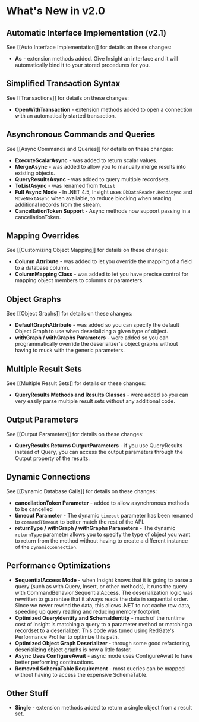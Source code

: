 # What's New in v2.0 #

## Automatic Interface Implementation (v2.1) ##

See [[Auto Interface Implementation]] for details on these changes:

* **As** - extension methods added. Give Insight an interface and it will automatically bind it to your stored procedures for you.

## Simplified Transaction Syntax ##

See [[Transactions]] for details on these changes:

* **OpenWithTransaction** - extension methods added to open a connection with an automatically started transaction.

## Asynchronous Commands and Queries ##

See [[Async Commands and Queries]] for details on these changes:

* **ExecuteScalarAsync** - was added to return scalar values.
* **MergeAsync** - was added to allow you to manually merge results into existing objects.
* **QueryResultsAsync** - was added to query multiple recordsets.
* **ToListAsync** - was renamed from `ToList`
* **Full Async Mode** - In .NET 4.5, Insight uses `DbDataReader.ReadAsync` and `MoveNextAsync` when available, to reduce blocking when reading additional records from the stream.
* **CancellationToken Support** - Async methods now support passing in a cancellationToken.

## Mapping Overrides ##

See [[Customizing Object Mapping]] for details on these changes:

* **Column Attribute** - was added to let you override the mapping of a field to a database column.
* **ColumnMapping Class** - was added to let you have precise control for mapping object members to columns or parameters.

## Object Graphs ##

See [[Object Graphs]] for details on these changes:

* **DefaultGraphAttribute** - was added so you can specify the default Object Graph to use when deserializing a given type of object.
* **withGraph / withGraphs Parameters** - were added so you can programmatically override the deserializer's object graphs without having to muck with the generic parameters.

## Multiple Result Sets ##

See [[Multiple Result Sets]] for details on these changes:

* **QueryResults Methods and Results Classes** - were added so you can very easily parse multiple result sets without any additional code.

## Output Parameters ##

See [[Output Parameters]] for details on these changes:

* **QueryResults Returns OutputParameters** - if you use QueryResults instead of Query, you can access the output parameters through the Output property of the results.

## Dynamic Connections ##

See [[Dynamic Database Calls]] for details on these changes:

* **cancellationToken Parameter** - added to allow asynchronous methods to be cancelled
* **timeout Parameter** - The dynamic `timeout` parameter has been renamed to `commandTimeout` to better match the rest of the API.
* **returnType / withGraph / withGraphs Parameters** - The dynamic `returnType` parameter allows you to specify the type of object you want to return from the method without having to create a different instance of the `DynamicConnection`.

## Performance Optimizations ##

* **SequentialAccess Mode** - when Insight knows that it is going to parse a query (such as with Query, Insert, or other methods), it runs the query with CommandBehavior.SequentialAccess. The deserialization logic was rewritten to guarantee that it always reads the data in sequential order. Since we never rewind the data, this allows .NET to not cache row data, speeding up query reading and reducing memory footprint.
* **Optimized QueryIdentity and SchemaIdentity** - much of the runtime cost of Insight is matching a query to a parameter method or matching a recordset to a deserializer. This code was tuned using RedGate's Performance Profiler to optimize this path.
* **Optimized Object Graph Deserializer** - through some good refactoring, deserializing object graphs is now a little faster.
* **Async Uses ConfigureAwait** - async mode uses ConfigureAwait to have better performing continuations.
* **Removed SchemaTable Requirement** - most queries can be mapped without having to access the expensive SchemaTable.

## Other Stuff ##

* **Single** - extension methods added to return a single object from a result set.
